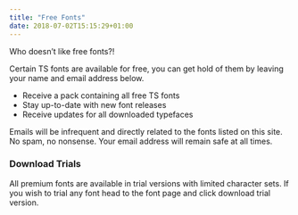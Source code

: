 ```yaml
---
title: "Free Fonts"
date: 2018-07-02T15:15:29+01:00
---
```

Who doesn’t like free fonts?!

Certain TS fonts are available for free, you can get hold of them by leaving your name and email address below.

- Receive a pack containing all free TS fonts
- Stay up-to-date with new font releases
- Receive updates for all downloaded typefaces

Emails will be infrequent and directly related to the fonts listed on this site. No spam, no nonsense. Your email address will remain safe at all times.

### Download Trials

All premium fonts are available in trial versions with limited character sets. If you wish to trial any font head to the font page and click download trial version.
